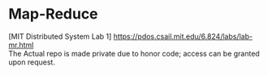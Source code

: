 # Map-Reduce
[MIT Distributed System Lab 1]  https://pdos.csail.mit.edu/6.824/labs/lab-mr.html  
The Actual repo is made private due to honor code; access can be granted upon request.
